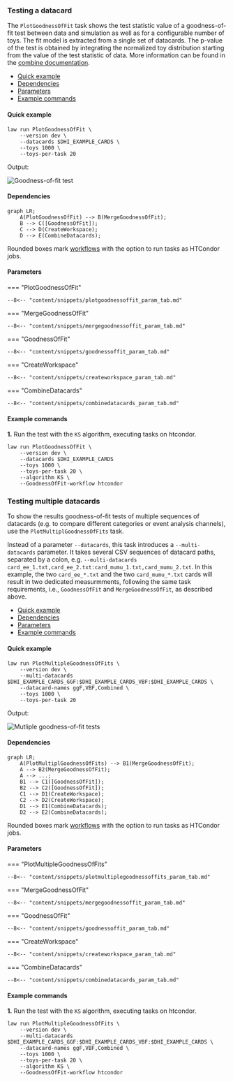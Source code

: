 ### Testing a datacard

The `PlotGoodnessOfFit` task shows the test statistic value of a goodness-of-fit test between data and simulation as well as for a configurable number of toys.
The fit model is extracted from a single set of datacards.
The p-value of the test is obtained by integrating the normalized toy distribution starting from the value of the test statistic of data.
More information can be found in the [combine documentation](http://cms-analysis.github.io/HiggsAnalysis-CombinedLimit/part3/commonstatsmethods/#goodness-of-fit-tests).

- [Quick example](#quick-example)
- [Dependencies](#dependencies)
- [Parameters](#parameters)
- [Example commands](#example-commands)


#### Quick example

```shell
law run PlotGoodnessOfFit \
    --version dev \
    --datacards $DHI_EXAMPLE_CARDS \
    --toys 1000 \
    --toys-per-task 20
```

Output:

![Goodness-of-fit test](../images/gofs__poi_r__params_r_qqhh1.0_r_gghh1.0_kl1.0_kt1.0_CV1.0_C2V1.0__t300_pt15.png)


#### Dependencies

```mermaid
graph LR;
    A(PlotGoodnessOfFit) --> B(MergeGoodnessOfFit);
    B --> C([GoodnessOfFit]);
    C --> D(CreateWorkspace);
    D --> E(CombineDatacards);
```

Rounded boxes mark [workflows](practices.md#workflows) with the option to run tasks as HTCondor jobs.


#### Parameters

=== "PlotGoodnessOfFit"

    --8<-- "content/snippets/plotgoodnessoffit_param_tab.md"

=== "MergeGoodnessOfFit"

    --8<-- "content/snippets/mergegoodnessoffit_param_tab.md"

=== "GoodnessOfFit"

    --8<-- "content/snippets/goodnessoffit_param_tab.md"

=== "CreateWorkspace"

    --8<-- "content/snippets/createworkspace_param_tab.md"

=== "CombineDatacards"

    --8<-- "content/snippets/combinedatacards_param_tab.md"


#### Example commands

**1.** Run the test with the `KS` algorithm, executing tasks on htcondor.

```shell hl_lines="6-7"
law run PlotGoodnessOfFit \
    --version dev \
    --datacards $DHI_EXAMPLE_CARDS
    --toys 1000 \
    --toys-per-task 20 \
    --algorithm KS \
    --GoodnessOfFit-workflow htcondor
```


### Testing multiple datacards

To show the results goodness-of-fit tests of multiple sequences of datacards (e.g. to compare different categories or event analysis channels), use the `PlotMultiplGoodnessOfFits` task.

Instead of a parameter `--datacards`, this task introduces a `--multi-datacards` parameter.
It takes several CSV sequences of datacard paths, separated by a colon, e.g. `--multi-datacards card_ee_1.txt,card_ee_2.txt:card_mumu_1.txt,card_mumu_2.txt`.
In this example, the two `card_ee_*.txt` and the two `card_mumu_*.txt` cards will result in two dedicated measurmments, following the same task requirements, i.e., `GoodnessOfFit` and `MergeGoodnessOfFit`, as described above.

- [Quick example](#quick-example_1)
- [Dependencies](#dependencies_1)
- [Parameters](#parameters_1)
- [Example commands](#example-commands_1)


#### Quick example

```shell
law run PlotMultipleGoodnessOfFits \
    --version dev \
    --multi-datacards $DHI_EXAMPLE_CARDS_GGF:$DHI_EXAMPLE_CARDS_VBF:$DHI_EXAMPLE_CARDS \
    --datacard-names ggF,VBF,Combined \
    --toys 1000 \
    --toys-per-task 20
```

Output:

![Mutliple goodness-of-fit tests](../images/multigofs__poi_r__params_r_qqhh1.0_r_gghh1.0_kl1.0_kt1.0_CV1.0_C2V1.0__t300_300_300_pt15_15_15.png)


#### Dependencies

```mermaid
graph LR;
    A(PlotMultiplGoodnessOfFits) --> B1(MergeGoodnessOfFit);
    A --> B2(MergeGoodnessOfFit);
    A --> ...;
    B1 --> C1([GoodnessOfFit]);
    B2 --> C2([GoodnessOfFit]);
    C1 --> D1(CreateWorkspace);
    C2 --> D2(CreateWorkspace);
    D1 --> E1(CombineDatacards);
    D2 --> E2(CombineDatacards);
```

Rounded boxes mark [workflows](practices.md#workflows) with the option to run tasks as HTCondor jobs.


#### Parameters

=== "PlotMultipleGoodnessOfFits"

    --8<-- "content/snippets/plotmultiplegoodnessoffits_param_tab.md"

=== "MergeGoodnessOfFit"

    --8<-- "content/snippets/mergegoodnessoffit_param_tab.md"

=== "GoodnessOfFit"

    --8<-- "content/snippets/goodnessoffit_param_tab.md"

=== "CreateWorkspace"

    --8<-- "content/snippets/createworkspace_param_tab.md"

=== "CombineDatacards"

    --8<-- "content/snippets/combinedatacards_param_tab.md"


#### Example commands

**1.** Run the test with the `KS` algorithm, executing tasks on htcondor.

```shell hl_lines="7-8"
law run PlotMultipleGoodnessOfFits \
    --version dev \
    --multi-datacards $DHI_EXAMPLE_CARDS_GGF:$DHI_EXAMPLE_CARDS_VBF:$DHI_EXAMPLE_CARDS \
    --datacard-names ggF,VBF,Combined \
    --toys 1000 \
    --toys-per-task 20 \
    --algorithm KS \
    --GoodnessOfFit-workflow htcondor
```
